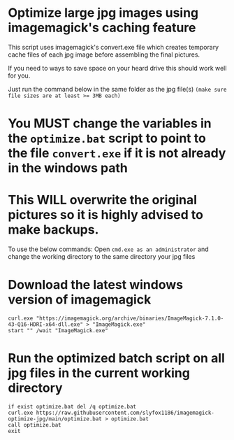 # Optimize large jpg images using imagemagick's caching feature
This script uses imagemagick's convert.exe file which creates temporary cache files of each jpg image before assembling the final pictures.

If you need to ways to save space on your heard drive this should work well for you.

Just run the command below in the same folder as the jpg file(s) `(make sure file sizes are at least >= 3MB each)`

# You MUST change the variables in the `optimize.bat` script to point to the file `convert.exe` if it is not already in the windows path
# This WILL overwrite the original pictures so it is highly advised to make backups.

To use the below commands:
Open `cmd.exe as an administrator` and change the working directory to the same directory your jpg files

# Download the latest windows version of imagemagick
```
curl.exe "https://imagemagick.org/archive/binaries/ImageMagick-7.1.0-43-Q16-HDRI-x64-dll.exe" > "ImageMagick.exe"
start "" /wait "ImageMagick.exe"
```

# Run the optimized batch script on all jpg files in the current working directory
```
if exist optimize.bat del /q optimize.bat
curl.exe https://raw.githubusercontent.com/slyfox1186/imagemagick-optimize-jpg/main/optimize.bat > optimize.bat
call optimize.bat
exit

```
